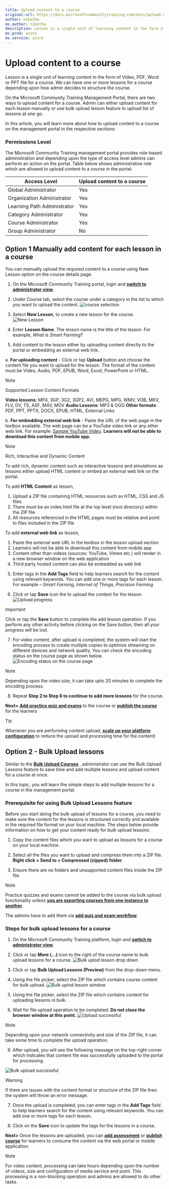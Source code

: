 ```yaml
---
title: Upload content to a course
original-url: https://docs.microsoftcommunitytraining.com/docs/upload-content-to-a-course
author: nikotha
ms.author: nikotha
description: Lesson is a single unit of learning content in the form of Video, PDF, Word or PPT file for a course.
ms.prod: azure
ms.service: azure
---
```


# Upload content to a course

Lesson is a single unit of learning content in the form of Video, PDF, Word or PPT file for a course. We can have one or more lessons for a course depending upon how admin decides to structure the course. 

On the Microsoft Community Training Management Portal, there are two ways to upload content for a course. Admin can either upload content for each lesson manually or use bulk upload lesson feature to upload list of lessons at one go. 

In this article, you will learn more about how to upload content to a course on the management portal in the respective sections:

### Permissions Level

The Microsoft Community Training 
management portal provides role-based administration and depending upon the type of access level admins can perform an action on the portal. Table below shows administrative role which are allowed to upload content to a course in the portal:

| Access Level  | Upload content to a course |
| --- | --- |
| Global Administrator | Yes |
| Organization Administrator | Yes |
| Learning Path Administrator | Yes |
| Category Administrator | Yes|
| Course Administrator | Yes |
| Group Administrator | No |

## Option 1 Manually add content for each lesson in a course

You can manually upload the required content to a course using New Lesson option on the course details page.

1.	On the Microsoft Community Training portal, login and [**switch to administrator view**](https://microsoftindia.document360.io/docs/configure-platform#step-2--switch-to-administrator-view-of-the-portal).

2.	Under Course tab, select the course under a category in the list  to which you want to upload the content.
![course selection](../../../media/course%20selection.png)

3. Select **New Lesson**, to create a new lesson for the course.
![New Lesson](../../../media/New%20Lesson.png)

4.	Enter **Lesson Name**. The lesson name is the title of the lesson. For example, *What is Smart Farming*?

5.	Add content to the lesson either by uploading content directly to the portal or embedding an external web link.

a. **For uploading content** - Click or tap **Upload** button and choose the content file you want to upload for the lesson. The format of the content must be Video, Audio, PDF, EPUB, Word, Excel, PowerPoint or HTML.

> [!NOTE]
> Supported Lesson Content Formats
> 
> **Video lessons**: MP4, 3GP, 3G2, 3GP2, AVI, MEPG, MPG, WMV, VOB, MKV, FLV, DV, TS, ASF, M4V, MOV
> **Audio Lessons**: MP3 & OGG
> **Other formats**: PDF, PPT, PPTX, DOCX, EPUB, HTML, External Links

b. **For embedding external web link** - Paste the URL of the web page in the textbox available. The web page can be a YouTube video link or any other web link. For example: [Sample YouTube Video](https://youtu.be/hWY8t_QSOU4). **Learners will not be able to download this content from mobile app.**
    
> [!NOTE]
> Rich, Interactive and Dynamic Content
> 
> To add rich, dynamic content such as interactive lessons and simulations as lessons either upload HTML content or embed an external web link on the portal.
>
> To add **HTML Content** as lesson,
> 1. Upload a ZIP file containing HTML resources such as HTML, CSS and JS files
> 2. There must be an index.html file at the top level (root directory) within the ZIP file
> 3. All resources referenced in the HTML pages must be relative and point to files included in the ZIP file
>
> To add **external web link** as lesson,
> 1. Paste the external web URL in the textbox in the lesson upload section
> 2. Learners will not be able to download this content from mobile app
> 3. Content other than videos (sources: YouTube, Vimeo etc.) will render in a new browser window on the web application
> 4. Third party hosted content can also be embedded as web link

5.	Enter tags in the **Add Tags** field to help learners search for the content using relevant keywords. You can add one or more tags for each lesson. For example – *Smart Farming, Internet of Things, Precision Farming*

6.	Click or tap **Save**  icon the to upload the content for the lesson.
![Upload progress](../../../media/Upload%20progress.png)

> [!IMPORTANT]
> Click or tap the **Save** button to complete the add lesson operation. If you perform any other activity before clicking on the Save button, then all your progress will be lost.

7.	For video content, after upload is completed, the system will start the encoding process to create multiple copies to optimize streaming on different devices and network quality. You can check the encoding status on the course page as shown below.
![Encoding status on the course page](../../../media/image%2849%29.png)

> [!NOTE]
> Depending upon the video size, it can take upto 20 minutes to complete the encoding process.

8.	Repeat **Step 2 to Step 6 to continue to add more lessons** for the course.

**Next>**  [**Add practice quiz and exams**](https://microsoftindia.document360.io/docs/create-practice-course-and-exam) to the course or  [**publish the course**](https://microsoftindia.document360.io/docs/publishing-course) for the learners

> [!TIP]
>  Whenever you are performing content upload, [**scale up your platform configuration**](../../../infrastructure-management/configure-your-platform-infrastructure/4_scale-up-instance-configuration.md) to reduce the upload and processing time for the content)

## Option 2 - Bulk Upload lessons
Similar to the [**Bulk Upload Courses**](https://microsoftindia.document360.io/docs/create-a-course#steps-for-bulk-upload-courses-to-the-portal) , administrator can use the Bulk Upload Lessons feature to save time and add multiple lessons and upload content for a course at once. 

In this topic, you will learn the simple steps to add multiple lessons for a course in the management portal.

### Prerequisite for using Bulk Upload Lessons feature

Before you start doing the bulk upload of lessons for a course, you need to make sure the content for the lessons is structured correctly and available in the required file format <!-- ([**Sample bulk upload lessons file**](../../../media/bulk-upload-sample-lessons.zip)) --> on your local machine. The steps below provide information on how to get your content ready for bulk upload lessons:

1.	Copy the content files which you want to upload as lessons for a course on your local machine.

2.	Select all the files you want to upload and compress them into a ZIP file. **Right click > Send to > Compressed (zipped) folder**.

3.	Ensure there are no folders and unsupported content files inside the ZIP file 

> [!NOTE]
> Practice quizzes and exams cannot be added to the course via bulk upload functionality unless [**you are exporting courses from one instance to another**](../../../content-management/manage-content/manage-course-category/6_move-course-content-across-training-instance.md).
> 
> The admins have to add them via [**add quiz and exam workflow**](../../../content-management/create-content/create-course-category/6_add-practice-course-and-exam.md).

### Steps for bulk upload lessons for a course

1.	On the Microsoft Community Training  platform, login and [**swtich to administrator view**](https://microsoftindia.document360.io/docs/configure-platform#step-2--switch-to-administrator-view-of-the-portal).

2.	Click or tap **More (...)** icon to the right of the course name to bulk upload lessons for a course.
![Bulk uplod lesson drop down](../../../media/Bulk%20uplod%20lesson%20drop%20down.png)

3. Click or tap **Bulk Upload Lessons (Preview)** from the drop-down menu.

3. Using the file picker, select the ZIP file which contains course content for bulk upload.
![Bulk uplod lesson window](../../../media/Bulk%20uplod%20lesson%20window.png)

4. Using the file picker, select the ZIP file which contains content for uploading lessons in bulk.

5.	Wait for file upload operation to be completed. **Do not close the browser window at this point.**
![Upload successful](../../../media/Upload%20successful.png)

> [!NOTE]
> Depending upon your network connectivity and size of the ZIP file, it can take some time to complete the upload operation.

6.	After upload, you will see the following message on the top-right corner which indicates that content file was successfully uploaded to the portal for processing.

![Bulk upload successful](../../../media/Bulk%20upload%20successful.png)

> [!WARNING]
> If there are issues with the content format or structure of the ZIP file then the system will throw an error message.

7.	Once the upload is completed, you can enter tags in the **Add Tags** field to help learners search for the content using relevant keywords. You can add one or more tags for each lesson.

8. Click on the **Save** icon to update the tags for the lessons in a course.

**Next>** Once the lessons are uploaded, you can [**add assessment**](https://microsoftindia.document360.io/docs/create-practice-course-and-exam) or **[publish course](https://microsoftindia.document360.io/docs/publishing-course)** for learners to consume the content via the web portal or mobile application.  

> [!NOTE]
> For video content, processing can take hours depending upon the number of videos, size and configuration of media service end point. This processing is a non-blocking operation and admins are allowed to do other tasks.